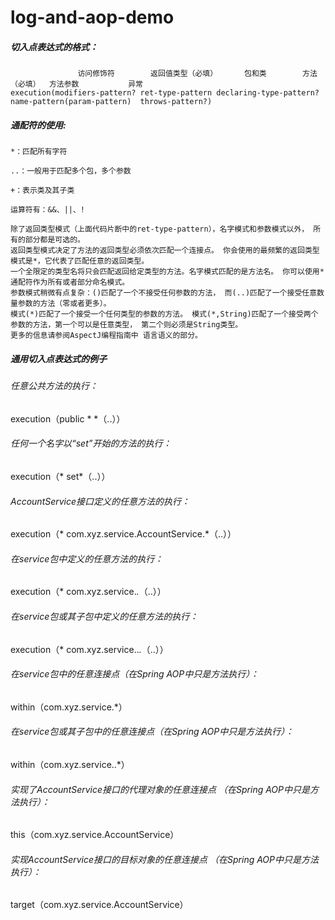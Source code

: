 # log-and-aop-demo
##### 切入点表达式的格式： 
                   访问修饰符        返回值类型（必填）      包和类        方法（必填）  方法参数           异常
    execution(modifiers-pattern? ret-type-pattern declaring-type-pattern?name-pattern(param-pattern)  throws-pattern?) 

##### 通配符的使用:

    *：匹配所有字符  
   
    ..：一般用于匹配多个包，多个参数  
   
    +：表示类及其子类  
    
    运算符有：&&、||、!  
  
    除了返回类型模式（上面代码片断中的ret-type-pattern），名字模式和参数模式以外， 所有的部分都是可选的。
    返回类型模式决定了方法的返回类型必须依次匹配一个连接点。 你会使用的最频繁的返回类型模式是*，它代表了匹配任意的返回类型。 
    一个全限定的类型名将只会匹配返回给定类型的方法。名字模式匹配的是方法名。 你可以使用*通配符作为所有或者部分命名模式。 
    参数模式稍微有点复杂：()匹配了一个不接受任何参数的方法， 而(..)匹配了一个接受任意数量参数的方法（零或者更多）。 
    模式(*)匹配了一个接受一个任何类型的参数的方法。 模式(*,String)匹配了一个接受两个参数的方法，第一个可以是任意类型， 第二个则必须是String类型。
    更多的信息请参阅AspectJ编程指南中 语言语义的部分。

##### 通用切入点表达式的例子
###### 任意公共方法的执行：
  execution（public * *（..））
###### 任何一个名字以“set”开始的方法的执行：
  execution（* set*（..））
###### AccountService接口定义的任意方法的执行：
  execution（* com.xyz.service.AccountService.*（..））
###### 在service包中定义的任意方法的执行：
  execution（* com.xyz.service.*.*（..））
###### 在service包或其子包中定义的任意方法的执行：
  execution（* com.xyz.service..*.*（..））
###### 在service包中的任意连接点（在Spring AOP中只是方法执行）：
  within（com.xyz.service.*）
###### 在service包或其子包中的任意连接点（在Spring AOP中只是方法执行）：
  within（com.xyz.service..*）
###### 实现了AccountService接口的代理对象的任意连接点 （在Spring AOP中只是方法执行）：
  this（com.xyz.service.AccountService）
###### 实现AccountService接口的目标对象的任意连接点 （在Spring AOP中只是方法执行）：
  target（com.xyz.service.AccountService）
